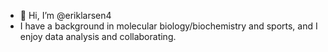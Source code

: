 - 👋 Hi, I’m @eriklarsen4
- I have a background in molecular biology/biochemistry and sports, and I enjoy data analysis and collaborating.

<!---
eriklarsen4/eriklarsen4 is a ✨ special ✨ repository because its `README.md` (this file) appears on your GitHub profile.
You can click the Preview link to take a look at your changes.
--->
